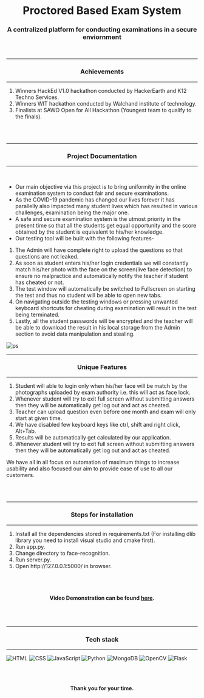 <h1 align="center">Proctored Based Exam System</h1>
<h3 align="center">A centralized platform for conducting examinations in a secure enviornment</h3>
<br>

<hr>
<h3 align="center">
Achievements
</h3> 
<hr>
<ol>
<li>Winners HackEd V1.0 hackathon conducted by HackerEarth and K12 Techno Services.</li>
<li>Winners WIT hackathon conducted by Walchand institute of technology.</li>
<li>Finalists at SAWO Open for All Hackathon (Youngest team to qualify to the finals).</li>
</ol>
<br>
<br>

<p align="center" style="margin-top:10px">
<hr>
<h3 align="center">
Project Documentation
</h3> 
<hr>
<br> 
<ul>
<li>Our main objective via this project is to bring uniformity in the online examination system to conduct fair and secure examinations.</li>
<li>As the COVID-19 pandemic has changed our lives forever it has parallelly also impacted many student lives which has resulted in various challenges, examination being the major one.</li>
<li>A safe and secure examination system is the utmost priority in the present time so that all the students get equal opportunity and the score obtained by the student is equivalent to his/her knowledge.</li>
<li>Our testing tool will be built with the following features-</li>
</ul>
<ol>
<li>The Admin will have complete right to upload the questions so that questions are not leaked.</li>
<li>As soon as student enters his/her login credentials we will constantly match his/her photo with the face on the screen(live face detection) to ensure no malpractice and automatically notify the teacher if student has cheated or not.</li>
<li>The test window will automatically be switched to Fullscreen on starting the test and thus no student will be able to open new tabs.</li>
<li>On navigating outside the testing windows or pressing unwanted keyboard shortcuts for cheating during examination will result in the test being terminated.</li>
<li>Lastly, all the student passwords will be encrypted and the teacher will be able to download the result in his local storage from the Admin section to avoid data manipulation and stealing.</li>
</ol>
</p>

![ps](https://user-images.githubusercontent.com/64307441/220326008-825a4d7c-adff-47ee-914a-30d6d0732d7b.jpeg)

<hr>
<h3 align="center">Unique Features</h3>
<hr>
<ol>
<li>Student will able to login only when his/her face will be match by the photographs uploaded by exam authority i.e. this will act as face lock.</li>
<li>Whenever student will try to exit full screen without submitting answers then they will be automatically get log out and act as cheated.</li>
<li>Teacher can upload question even before one month and exam will only start at given time.</li>
<li>We have disabled few keyboard keys like ctrl, shift and right click, Alt+Tab.</li>
<li>Results will be automatically get calculated by our application.</li>
<li>Whenever student will try to exit full screen without submitting answers then they will be automatically get log out and act as cheated.</li>
</ol>
<p>We have all in all focus on automation of maximum things to increase usability and also focused our aim to provide ease of use to all our customers.</p>
<br>
<br>

<hr>
<h3 align="center">Steps for installation</h3>
<hr>
<ol>
<li>Install all the dependencies stored in requirements.txt (For installing dlib library you need to install visual studio and cmake first).</li>
<li>Run app.py.</li>
<li>Change directory to face-recognition.</li>
<li>Run server.py.</li>
<li>Open http://127.0.0.1:5000/ in browser.</li>
</ol>
<br>
<br>


<h4 align="center"><b>Video Demonstration can be found <a href="https://youtu.be/CDkeCVuLDhc">here</a>.</b></h4>
<br>
<br>  


<hr>
<h3 align="center">Tech stack</h3>
<hr>

![HTML](https://img.shields.io/badge/HTML5-E34F26?style=for-the-badge&logo=html5&logoColor=white&style=plastic) ![CSS](https://img.shields.io/badge/CSS-239120?&style=for-the-badge&logo=css3&logoColor=white&style=plastic) ![JavaScript](https://img.shields.io/badge/JavaScript-F7DF1E?style=for-the-badge&logo=javascript&logoColor=white&style=plastic) ![Python](https://img.shields.io/badge/Python-00008B?style=for-the-badge&logo=python&logoColor=white&style=plastic) ![MongoDB](https://img.shields.io/badge/MongoDB-4EA94B?style=for-the-badge&logo=mongodb&logoColor=white&style=plastic) ![OpenCV](https://img.shields.io/badge/OpenCV-FF1493?style=for-the-badge&logo=opencv&logoColor=white&style=plastic) ![Flask](https://img.shields.io/badge/Flask-FF8C00?style=for-the-badge&logo=flask&logoColor=white&style=plastic)
<br><br>

<div align="center">
  <br>
  <p><b>Thank you for your time.</b><br>
  </p>
</div>

